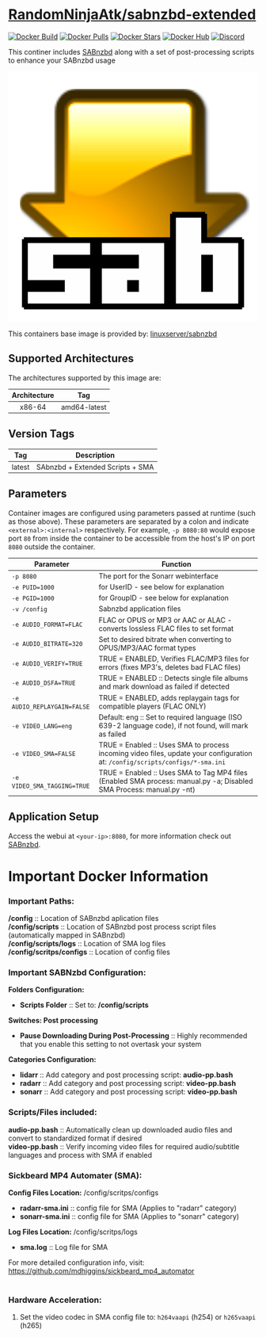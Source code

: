 # [RandomNinjaAtk/sabnzbd-extended](https://github.com/RandomNinjaAtk/docker-sabnzbd-extended)
[![Docker Build](https://img.shields.io/docker/cloud/automated/randomninjaatk/sabnzbd-extended?style=flat-square)](https://hub.docker.com/r/randomninjaatk/sabnzbd-extended)
[![Docker Pulls](https://img.shields.io/docker/pulls/randomninjaatk/sabnzbd-extended?style=flat-square)](https://hub.docker.com/r/randomninjaatk/sabnzbd-extended)
[![Docker Stars](https://img.shields.io/docker/stars/randomninjaatk/sabnzbd-extended?style=flat-square)](https://hub.docker.com/r/randomninjaatk/sabnzbd-extended)
[![Docker Hub](https://img.shields.io/badge/Open%20On-DockerHub-blue?style=flat-square)](https://hub.docker.com/r/randomninjaatk/sabnzbd-extended)
[![Discord](https://img.shields.io/discord/747100476775858276.svg?style=flat-square&label=Discord&logo=discord)](https://discord.gg/JumQXDc "realtime support / chat with the community." )

This continer includes [SABnzbd](https://sabnzbd.org/) along with a set of post-processing scripts to enhance your SABnzbd usage


[![sabnzbd](https://raw.githubusercontent.com/RandomNinjaAtk/unraid-templates/master/randomninjaatk/img/sabnzbd-icon.png)](https://sabnzbd.org/)

This containers base image is provided by: [linuxserver/sabnzbd](https://github.com/linuxserver/docker-sabnzbd)


## Supported Architectures

The architectures supported by this image are:

| Architecture | Tag |
| :----: | --- |
| x86-64 | amd64-latest |

## Version Tags

| Tag | Description |
| :----: | --- |
| latest | SAbnzbd + Extended Scripts + SMA |

## Parameters

Container images are configured using parameters passed at runtime (such as those above). These parameters are separated by a colon and indicate `<external>:<internal>` respectively. For example, `-p 8080:80` would expose port `80` from inside the container to be accessible from the host's IP on port `8080` outside the container.

| Parameter | Function |
| --- | --- |
| `-p 8080` | The port for the Sonarr webinterface |
| `-e PUID=1000` | for UserID - see below for explanation |
| `-e PGID=1000` | for GroupID - see below for explanation |
| `-v /config` | Sabnzbd application files |
| `-e AUDIO_FORMAT=FLAC` | FLAC or OPUS or MP3 or AAC or ALAC - converts lossless FLAC files to set format |
| `-e AUDIO_BITRATE=320` | Set to desired bitrate when converting to OPUS/MP3/AAC format types |
| `-e AUDIO_VERIFY=TRUE` | TRUE = ENABLED, Verifies FLAC/MP3 files for errors (fixes MP3's, deletes bad FLAC files) |
| `-e AUDIO_DSFA=TRUE` | TRUE = ENABLED :: Detects single file albums and mark download as failed if detected |
| `-e AUDIO_REPLAYGAIN=FALSE` | TRUE = ENABLED, adds replaygain tags for compatible players (FLAC ONLY) |
| `-e VIDEO_LANG=eng` | Default: eng :: Set to required language (ISO 639-2 language code), if not found, will mark as failed |
| `-e VIDEO_SMA=FALSE` | TRUE = Enabled :: Uses SMA to process incoming video files, update your configuration at: `/config/scripts/configs/*-sma.ini` |
| `-e VIDEO_SMA_TAGGING=TRUE` | TRUE = Enabled :: Uses SMA to Tag MP4 files (Enabled SMA process: manual.py -a; Disabled SMA Process: manual.py -nt) |

## Application Setup

Access the webui at `<your-ip>:8080`, for more information check out [SABnzbd](https://sabnzbd.org/).

# Important Docker Information
### Important Paths:
<strong>/config</strong> :: Location of SABnzbd aplication files<br/>
<strong>/config/scripts</strong> :: Location of SABnzbd post process script files (automatically mapped in SABnzbd)<br/>
<strong>/config/scripts/logs</strong> :: Location of SMA log files<br/>
<strong>/config/scritps/configs</strong> :: Location of config files<br/>

### Important SABNzbd Configuration:
<strong>Folders Configuration:</strong><br/>
* <strong>Scripts Folder</strong> :: Set to: <strong>/config/scripts</strong><br/>

<strong>Switches: Post processing </strong><br/>
* <strong>Pause Downloading During Post-Processing</strong> :: Highly recommended that you enable this setting to not overtask your system<br/>

<strong>Categories Configuration:</strong><br/>
* <strong>lidarr</strong> :: Add category and post processing script: <strong>audio-pp.bash</strong><br/>
* <strong>radarr</strong> :: Add category and post processing script: <strong>video-pp.bash</strong><br/>
* <strong>sonarr</strong> :: Add category and post processing script: <strong>video-pp.bash</strong><br/>

### Scripts/Files included:
<strong>audio-pp.bash</strong> :: Automatically clean up downloaded audio files and convert to standardized format if desired<br/>
<strong>video-pp.bash</strong> :: Verify incoming video files for required audio/subtitle languages and process with SMA if enabled<br/>
### Sickbeard MP4 Automater (SMA):
<strong>Config Files Location:</strong> /config/scritps/configs<br/>
* <strong>radarr-sma.ini</strong> :: config file for SMA (Applies to "radarr" category)
* <strong>sonarr-sma.ini</strong> :: config file for SMA (Applies to "sonarr" category)

<strong>Log Files Location:</strong> /config/scritps/logs<br/>
* <strong>sma.log</strong> :: Log file for SMA

For more detailed configuration info, visit: https://github.com/mdhiggins/sickbeard_mp4_automator<br/><br/>
### Hardware Acceleration:
1. Set the video codec in SMA config file to: `h264vaapi` (h254) or `h265vaapi` (h265)
